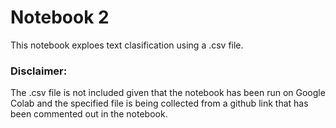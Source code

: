 # Notebook 2

This notebook exploes text clasification using a .csv file.

### Disclaimer:
The .csv file is not included given that the notebook has been run on Google Colab and the specified file is being collected from a github link that has been commented out in the notebook.